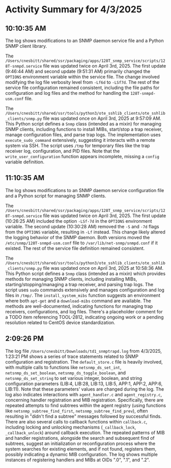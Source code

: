 # Activity Summary for 4/3/2025

## 10:10:35 AM
The log shows modifications to an SNMP daemon service file and a Python SNMP client library.

The `/Users/cnesbitt/shared/ssr/packaging/apps/128T_snmp_service/scripts/128T-snmpd.service` file was updated twice on April 3rd, 2025.  The first update (9:46:44 AM) and second update (9:51:31 AM) primarily changed the `OPTIONS` environment variable within the service file. The change involved modifying the log file verbosity level from `-Lf6d` to `-LSf7d`.  The rest of the service file configuration remained consistent, including the file paths for configuration and log files and the method for handling the `128T-snmpd-usm.conf` file.

The `/Users/cnesbitt/shared/ssr/tools/python3/ote_sshlib_clients/ote_sshlib_clients/snmp.py` file was updated once on April 3rd, 2025 at 9:57:09 AM. This Python script defines a `Snmp` class (intended as a mixin) for managing SNMP clients, including functions to install MIBs, start/stop a trap receiver, manage configuration files, and parse trap logs.  The implementation uses `execute_sudo_command` extensively, suggesting it interacts with a remote system via SSH. The script uses `/tmp` for temporary files like the trap receiver log, configuration, and PID files.  Note that the `write_user_configuration` function appears incomplete, missing a `config` variable definition.


## 11:10:35 AM
The log shows modifications to an SNMP daemon service configuration file and a Python script for managing SNMP clients.

The `/Users/cnesbitt/shared/ssr/packaging/apps/128T_snmp_service/scripts/128T-snmpd.service` file was updated twice on April 3rd, 2025.  The first update (10:26:25 AM) included the option `-LSf-7d` in the `OPTIONS` environment variable. The second update (10:30:28 AM) removed the `-S` and `-7d` flags from the `OPTIONS` variable, resulting in `-Lf` instead. This change likely altered the logging behavior of the SNMP daemon.  Both versions moved the `/etc/snmp/128T-snmpd-usm.conf` file to `/var/lib/net-snmp/snmpd.conf` if it existed.  The rest of the service file definition remained consistent.

The `/Users/cnesbitt/shared/ssr/tools/python3/ote_sshlib_clients/ote_sshlib_clients/snmp.py` file was updated once on April 3rd, 2025 at 10:58:36 AM. This Python script defines a `Snmp` class (intended as a mixin) which provides methods for managing SNMP clients, including installing MIBs, starting/stopping/managing a trap receiver, and parsing trap logs.  The script uses `sudo` commands extensively and manages configuration and log files in `/tmp/`. The `install_system_mibs` function suggests an environment where both `apt-get` and a `download-mibs` command are available.  The methods are well-documented, indicating functions for managing trap receivers, configurations, and log files.  There's a placeholder comment for a TODO item referencing TOOL-2812, indicating ongoing work or a pending resolution related to CentOS device standardization.


## 2:09:26 PM
The log file `/Users/cnesbitt/Downloads/td1_snmptrapd.log` from 4/3/2025, 1:23:21 PM shows a series of trace statements related to SNMP configuration and registration.  The `default_store.c` file is heavily involved, with multiple calls to functions like `netsnmp_ds_set_int`, `netsnmp_ds_set_boolean`, `netsnmp_ds_toggle_boolean`, and `netsnmp_ds_set_string` to set various integer, boolean, and string configuration parameters (LIB:4, LIB:28, LIB:13, LIB:5, APP:1, APP:2, APP:6, LIB:11).  Note that these parameters' values are changed during the log.  The log also indicates interactions with `agent_handler.c` and `agent_registry.c`, concerning handler registration and MIB registration.  Specifically, there are repeated attempts to find subtrees within the agent registry (using functions like `netsnmp_subtree_find_first`, `netsnmp_subtree_find_prev`),  often resulting in "didn't find a subtree" messages followed by successful finds.  There are also several calls to callback functions within `callback.c`, including locking and unlocking mechanisms (`_callback_lock`, `_callback_unlock`)  around callback execution.  The repeated patterns of MIB and handler registrations, alongside the search and subsequent find of subtrees, suggest an initialization or reconfiguration process where the system searches for existing elements, and if not found, registers them, possibly indicating a dynamic MIB configuration. The log shows multiple instances of registering handlers and MIBs at OIDs ".0", ".1", and ".2".
